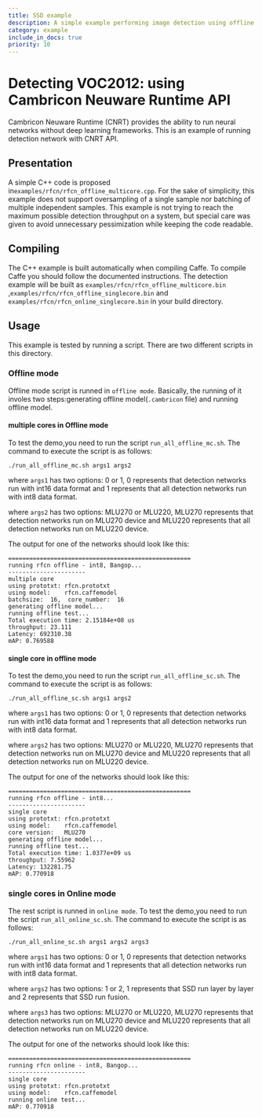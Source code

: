 ```yaml
---
title: SSD example
description: A simple example performing image detection using offline interface of Cambricon SDK
category: example
include_in_docs: true
priority: 10
---
```


# Detecting VOC2012: using Cambricon Neuware Runtime API

Cambricon Neuware Runtime (CNRT) provides the ability to run neural networks without deep learning frameworks. This is an example of running detection network with CNRT API.

## Presentation

A simple C++ code is proposed in`examples/rfcn/rfcn_offline_multicore.cpp`.
For the sake of simplicity, this example does not support oversampling of a single sample nor batching of multiple independent samples. This example is not trying to reach the maximum possible detection throughput on a system, but special care was given to avoid unnecessary pessimization while keeping the code readable.

## Compiling

The C++ example is built automatically when compiling Caffe. To compile Caffe you should follow the documented instructions. The detection example will be built as `examples/rfcn/rfcn_offline_multicore.bin` ,`examples/rfcn/rfcn_offline_singlecore.bin` and `examples/rfcn/rfcn_online_singlecore.bin` in your build directory.

## Usage

This example is tested by running a script. There are two different scripts in this directory.

### Offline mode
Offline mode script is runned in `offline mode`. Basically, the running of it involes two steps:generating
offline model(`.cambricon` file) and running offline model.

#### multiple cores in Offline mode
To test the demo,you need to run the script  `run_all_offline_mc.sh`.
The command to execute the script is as follows:
```
./run_all_offline_mc.sh args1 args2
```
where `args1` has two options: 0 or 1, 0 represents that detection networks run with int16 data format and 1 represents that all detection networks run with int8 data format.

where `args2` has two options: MLU270 or MLU220, MLU270 represents that detection networks run on MLU270 device and MLU220 represents that all detection networks run on MLU220 device.

The output for one of the networks should look like this:
```
====================================================
running rfcn offline - int8, Bangop...
----------------------
multiple core
using prototxt: rfcn.prototxt
using model:    rfcn.caffemodel
batchsize:  16,  core_number:  16
generating offline model...
running offline test...
Total execution time: 2.15184e+08 us
throughput: 23.111
Latency: 692310.38
mAP: 0.769588
```

#### single core in offline mode
To test the demo,you need to run the script  `run_all_offline_sc.sh`.
The command to execute the script is as follows:
```
./run_all_offline_sc.sh args1 args2
```
where `args1` has two options: 0 or 1, 0 represents that detection networks run with int16 data format and 1 represents that all detection networks run with int8 data format.

where `args2` has two options: MLU270 or MLU220, MLU270 represents that detection networks run on MLU270 device and MLU220 represents that all detection networks run on MLU220 device.

The output for one of the networks should look like this:
```
====================================================
running rfcn offline - int8...
----------------------
single core
using prototxt: rfcn.prototxt
using model:    rfcn.caffemodel
core version:   MLU270
generating offline model...
running offline test...
Total execution time: 1.0377e+09 us
throughput: 7.55962
Latency: 132281.75
mAP: 0.770918
```
### single cores in Online mode
The rest script is runned in `online mode`. To test the demo,you need to run the script  `run_all_online_sc.sh`.
The command to execute the script is as follows:
```
./run_all_online_sc.sh args1 args2 args3
```
where `args1` has two options: 0 or 1, 0 represents that detection networks run with int16 data format and 1 represents that all detection networks run with int8 data format.

where `args2` has two options: 1 or 2, 1 represents that SSD run layer by layer and 2 represents that SSD run fusion.

where `args3` has two options: MLU270 or MLU220, MLU270 represents that detection networks run on MLU270 device and MLU220 represents that all detection networks run on MLU220 device.

The output for one of the networks should look like this:
```
====================================================
running rfcn online - int8, Bangop...
----------------------
single core
using prototxt: rfcn.prototxt
using model:    rfcn.caffemodel
running online test...
mAP: 0.770918
```
